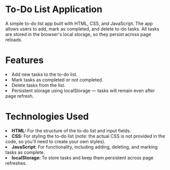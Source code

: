 <h1>To-Do List Application</h1>
A simple to-do list app built with HTML, CSS, and JavaScript. The app allows users to add, mark as completed, and delete to-do tasks. All tasks are stored in the browser's local storage, so they persist across page reloads.

<h1>Features</h1>
<li>Add new tasks to the to-do list.</li>
<li>Mark tasks as completed or not completed.</li>
<li>Delete tasks from the list.</li>
<li>Persistent storage using localStorage — tasks will remain even after page refresh.</li>



<h1>Technologies Used</h1>
<li><b>HTML: </b>For the structure of the to-do list and input fields.</li>
<li><b>CSS:</b>  For styling the to-do list (note: the actual CSS is not provided in the code, so you'll need to create your own styles).
</li>
<li><b>JavaScript:</b>  For functionality, including adding, deleting, and marking tasks as complete.</li>
<li><b>localStorage: </b>To store tasks and keep them persistent across page refreshes.</li>


 
